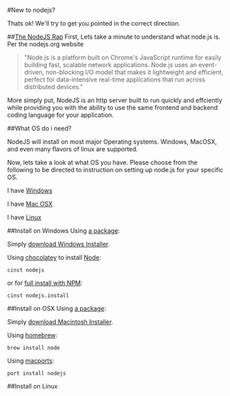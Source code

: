 #New to nodejs?

Thats ok!  We'll try to get you pointed in the correct direction.

##[The NodeJS Rap](https://soundcloud.com/marak/marak-the-node-js-rap)
First, Lets take a minute to understand what node.js is.  Per the nodejs.org website 
> "Node.js is a platform built on Chrome's JavaScript runtime for easily building fast, scalable network applications. Node.js uses an event-driven, non-blocking I/O model that makes it lightweight and efficient, perfect for data-intensive real-time applications that run across distributed devices."

More simply put, NodeJS is an http server built to run quickly and effciently while providing you with the ability to use the same frontend and backend coding language for your application.

##What OS do i need?

NodeJS will install on most major Operating systems.  Windows, MacOSX, and even many flavors of linux are supported.  

Now, lets take a look at what OS you have.  Please choose from the following to be directed to instruction on setting up node.js for your specific OS.

I have [Windows](#install-on-windows)

I have [Mac OSX](#install-on-osx)

I have [Linux](#install-on-Linux)

##Install on Windows
Using [a package](http://nodejs.org/#download):

Simply [download Windows Installer](http://nodejs.org/#download).

Using [chocolatey](http://chocolatey.org) to install [Node](http://chocolatey.org/packages/nodejs):  

    cinst nodejs  

or for [full install with NPM](http://chocolatey.org/packages/nodejs.install):  

    cinst nodejs.install

##Install on OSX
Using [a package](http://nodejs.org/#download):

Simply [download Macintosh Installer](http://nodejs.org/#download).

Using [homebrew](https://github.com/mxcl/homebrew):

    brew install node

Using [macports](http://www.macports.org/):

    port install nodejs  

##Install on Linux